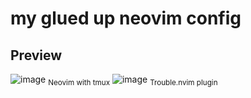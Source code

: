 # my glued up neovim config
## Preview
![image](https://user-images.githubusercontent.com/71868613/162935664-c7f8a4b0-ff0e-413e-85c4-96be64c4c57c.png)
<sub>Neovim with tmux</sub>
![image](https://user-images.githubusercontent.com/71868613/162935959-ccf76ce4-82af-4270-9e6e-d7b3debe6726.png)
<sub>Trouble.nvim plugin </sub>
